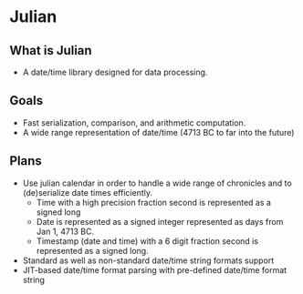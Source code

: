 # Julian

## What is Julian
 * A date/time library designed for data processing.

## Goals
 * Fast serialization, comparison, and arithmetic computation.
 * A wide range representation of date/time (4713 BC to far into the future)

## Plans
 * Use julian calendar in order to handle a wide range of chronicles and to (de)serialize date times efficiently.
   * Time with a high precision fraction second is represented as a signed long
   * Date is represented as a signed integer represented as days from Jan 1, 4713 BC.
   * Timestamp (date and time) with a 6 digit fraction second is represented as a signed long.
 * Standard as well as non-standard date/time string formats support
 * JIT-based date/time format parsing with pre-defined date/time format string
